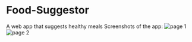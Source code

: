 # Food-Suggestor
A web app that suggests healthy meals
Screenshots of the app:
![page 1](https://user-images.githubusercontent.com/29159878/35376029-5133357a-0177-11e8-8652-cc267b542a8c.JPG)
![page 2](https://user-images.githubusercontent.com/29159878/35376030-513ca308-0177-11e8-88d5-bb6b14228cf1.JPG)
